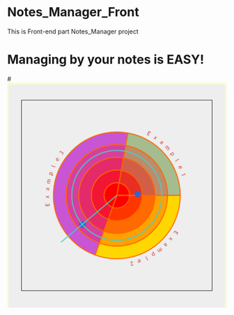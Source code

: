 # Notes_Manager_Front

This is Front-end part Notes_Manager project
# Managing by your notes is EASY!
#![ScreenShot](/Notes_man.png)
